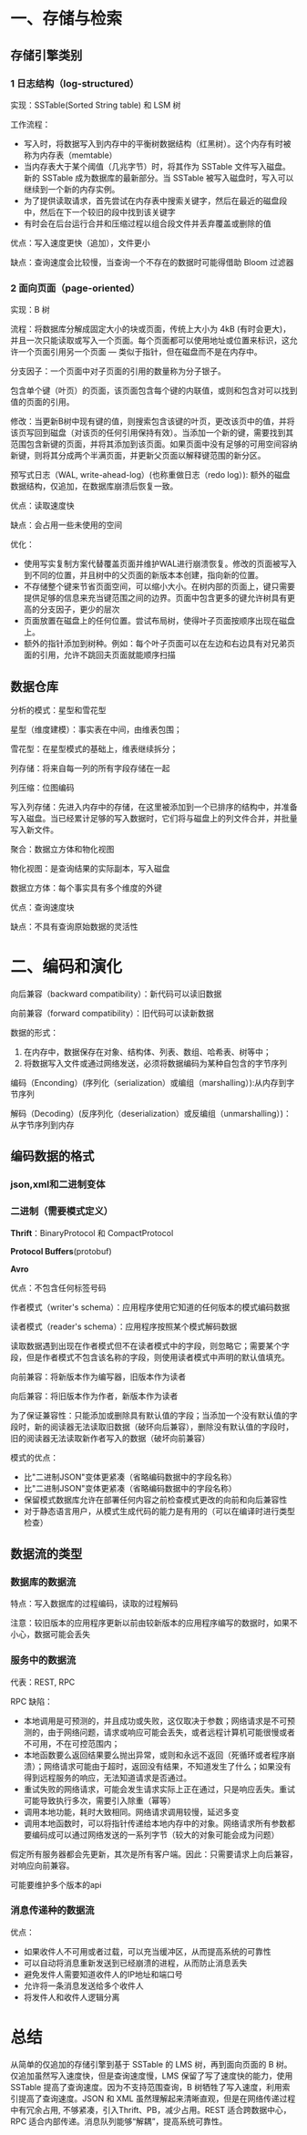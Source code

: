 # 一、存储与检索

## 存储引擎类别

### 1 日志结构（log-structured）

实现：SSTable(Sorted String table) 和 LSM 树

工作流程：

* 写入时，将数据写入到内存中的平衡树数据结构（红黑树）。这个内存有时被称为内存表（memtable）
* 当内存表大于某个阈值（几兆字节）时，将其作为 SSTable 文件写入磁盘。新的 SSTable 成为数据库的最新部分。当 SSTable 被写入磁盘时，写入可以继续到一个新的内存实例。
* 为了提供读取请求，首先尝试在内存表中搜索关键字，然后在最近的磁盘段中，然后在下一个较旧的段中找到该关键字
* 有时会在后台运行合并和压缩过程以组合段文件并丢弃覆盖或删除的值

优点：写入速度更快（追加），文件更小

缺点：查询速度会比较慢，当查询一个不存在的数据时可能得借助 Bloom 过滤器

### 2 面向页面（page-oriented）

实现：B 树

流程：将数据库分解成固定大小的块或页面，传统上大小为 4kB (有时会更大)，并且一次只能读取或写入一个页面。每个页面都可以使用地址或位置来标识，这允许一个页面引用另一个页面 — 类似于指针，但在磁盘而不是在内存中。

分支因子：一个页面中对子页面的引用的数量称为分子银子。

包含单个键（叶页）的页面，该页面包含每个键的内联值，或则和包含对可以找到值的页面的引用。

修改：当更新B树中现有键的值，则搜索包含该键的叶页，更改该页中的值，并将该页写回到磁盘（对该页的任何引用保持有效）。当添加一个新的键，需要找到其范围包含新键的页面，并将其添加到该页面。如果页面中没有足够的可用空间容纳新键，则将其分成两个半满页面，并更新父页面以解释键范围的新分区。

预写式日志（WAL, write-ahead-log）(也称重做日志（redo log）): 额外的磁盘数据结构，仅追加，在数据库崩溃后恢复一致。

优点：读取速度快

缺点：会占用一些未使用的空间

优化：

* 使用写实复制方案代替覆盖页面并维护WAL进行崩溃恢复。修改的页面被写入到不同的位置，并且树中的父页面的新版本本创建，指向新的位置。
* 不存储整个键来节省页面空间，可以缩小大小。在树内部的页面上，键只需要提供足够的信息来充当键范围之间的边界。页面中包含更多的键允许树具有更高的分支因子，更少的层次
* 页面放置在磁盘上的任何位置。尝试布局树，使得叶子页面按顺序出现在磁盘上。
* 额外的指针添加到树种。例如：每个叶子页面可以在左边和右边具有对兄弟页面的引用，允许不跳回夫页面就能顺序扫描



## 数据仓库

分析的模式：星型和雪花型

星型（维度建模）：事实表在中间，由维表包围；

雪花型：在星型模式的基础上，维表继续拆分；

列存储：将来自每一列的所有字段存储在一起

列压缩：位图编码

写入列存储：先进入内存中的存储，在这里被添加到一个已排序的结构中，并准备写入磁盘。当已经累计足够的写入数据时，它们将与磁盘上的列文件合并，并批量写入新文件。

聚合：数据立方体和物化视图

物化视图：是查询结果的实际副本，写入磁盘

数据立方体：每个事实具有多个维度的外键

优点：查询速度块

缺点：不具有查询原始数据的灵活性



# 二、编码和演化

向后兼容（backward compatibility）：新代码可以读旧数据

向前兼容（forward compatibility）：旧代码可以读新数据

数据的形式：

1. 在内存中，数据保存在对象、结构体、列表、数组、哈希表、树等中；
2. 将数据写入文件或通过网络发送，必须将数据编码为某种自包含的字节序列

编码（Enconding）(序列化（serialization）或编组（marshalling）):从内存到字节序列

解码（Decoding）(反序列化（deserialization）或反编组（unmarshalling）)：从字节序列到内存

## 编码数据的格式

### json,xml和二进制变体



### 二进制（需要模式定义）

**Thrift**：BinaryProtocol 和 CompactProtocol

**Protocol Buffers**(protobuf)

**Avro**

优点：不包含任何标签号码

作者模式（writer's schema）：应用程序使用它知道的任何版本的模式编码数据

读者模式（reader's schema）：应用程序按照某个模式解码数据

读取数据遇到出现在作者模式但不在读者模式中的字段，则忽略它；需要某个字段，但是作者模式不包含该名称的字段，则使用读者模式中声明的默认值填充。

向前兼容：将新版本作为编写器，旧版本作为读者

向后兼容：将旧版本作为作者，新版本作为读者

为了保证兼容性：只能添加或删除具有默认值的字段；当添加一个没有默认值的字段时，新的阅读器无法读取旧数据（破环向后兼容），删除没有默认值的字段时，旧的阅读器无法读取新作者写入的数据（破坏向前兼容）



模式的优点：

* 比"二进制JSON"变体更紧凑（省略编码数据中的字段名称）
* 比"二进制JSON"变体更紧凑（省略编码数据中的字段名称）
* 保留模式数据库允许在部署任何内容之前检查模式更改的向前和向后兼容性
* 对于静态语言用户，从模式生成代码的能力是有用的（可以在编译时进行类型检查）



## 数据流的类型

### 数据库的数据流

特点：写入数据库的过程编码，读取的过程解码

注意：较旧版本的应用程序更新以前由较新版本的应用程序编写的数据时，如果不小心，数据可能会丢失

### 服务中的数据流

代表：REST, RPC

RPC 缺陷：

* 本地调用是可预测的，并且成功或失败，这仅取决于参数；网络请求是不可预测的，由于网络问题，请求或响应可能会丢失，或者远程计算机可能很慢或者不可用，不在可控范围内；
* 本地函数要么返回结果要么抛出异常，或则和永远不返回（死循环或者程序崩溃）；网络请求可能由于超时，返回没有结果，不知道发生了什么；如果没有得到远程服务的响应，无法知道请求是否通过。
* 重试失败的网络请求，可能会发生请求实际上正在通过，只是响应丢失。重试可能导致执行多次，需要引入除重（幂等）
* 调用本地功能，耗时大致相同。网络请求调用较慢，延迟多变
* 调用本地函数时，可以将指针传递给本地内存中的对象。网络请求所有参数都要编码成可以通过网络发送的一系列字节（较大的对象可能会成为问题）



假定所有服务器都会先更新，其次是所有客户端。因此：只需要请求上向后兼容，对响应向前兼容。

可能要维护多个版本的api

### 消息传递种的数据流

优点：

- 如果收件人不可用或者过载，可以充当缓冲区，从而提高系统的可靠性
- 可以自动将消息重新发送到已经崩溃的进程，从而防止消息丢失
- 避免发件人需要知道收件人的IP地址和端口号
- 允许将一条消息发送给多个收件人
- 将发件人和收件人逻辑分离



# 总结

从简单的仅追加的存储引擎到基于 SSTable 的 LMS 树，再到面向页面的 B 树。仅追加虽然写入速度快，但是查询速度慢，LMS 保留了写了速度快的能力，使用 SSTable 提高了查询速度。因为不支持范围查询，B 树牺牲了写入速度，利用索引提高了查询速度。JSON 和 XML 虽然理解起来清晰直观，但是在网络传递过程中有冗余占用, 不够紧凑，引入Thrift、PB，减少占用。REST 适合跨数据中心，RPC 适合内部传递。消息队列能够“解耦”，提高系统可靠性。